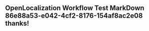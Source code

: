 <properties
ms.topic="hero-topic"
ms.test1="hero-topic"
ms.test2="test"/>

## OpenLocalization Workflow Test MarkDown 86e88a53-e042-4cf2-8176-154af8ac2e08 thanks!

